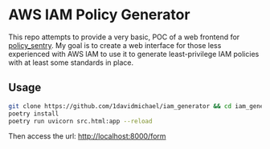 # AWS IAM Policy Generator

This repo attempts to provide a very basic, POC of a web frontend for [policy_sentry](https://github.com/salesforce/policy_sentry). My goal is to create a web interface for those less experienced with AWS IAM to use it to generate least-privilege IAM policies with at least some standards in place.

## Usage

```bash
git clone https://github.com/1davidmichael/iam_generator && cd iam_generator
poetry install
poetry run uvicorn src.html:app --reload
```

Then access the url: <http://localhost:8000/form>
